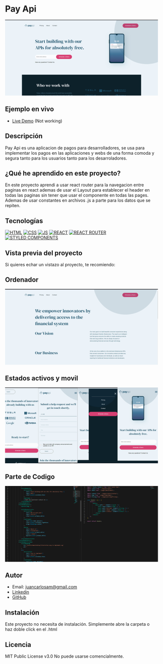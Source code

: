 # Pay Api

![Imagen del proyecto](https://raw.githubusercontent.com/JuanCarlosAlo/money-making/main/public/assets/readme-0.jpg)

## Ejemplo en vivo

- [Live Demo]() (Not working)

## Descripción

Pay Api es una aplicacion de pagos para desarrolladores, se usa para implementar los pagos en las aplicaciones y webs de una forma comoda y segura tanto para los usuarios tanto para los desarroladores.

## ¿Qué he aprendido en este proyecto?

En este proyecto aprendi a usar react router para la navegacion entre paginas en react ademas de usar el Layout para establecer el header en todas las paginas sin tener que usar el componente en todas las pages. Ademas de usar constantes en archivos .js a parte para los datos que se repiten.

## Tecnologías

<!-- Iconos sacados de: https://github.com/hendrasob/badges/blob/master/README.md y https://github.com/alexandresanlim/Badges4-README.md-Profile -->

[![HTML](https://img.shields.io/badge/HTML5-E34F26?style=for-the-badge&logo=html5&logoColor=white)](https://es.wikipedia.org/wiki/HTML5)
[![CSS](https://img.shields.io/badge/CSS3-1572B6?style=for-the-badge&logo=css3&logoColor=white)](https://es.wikipedia.org/wiki/CSS)
[![JS](https://img.shields.io/badge/JavaScript-F7DF1E?style=for-the-badge&logo=javascript&logoColor=black)](https://es.wikipedia.org/wiki/JavaScript)
[![REACT](https://img.shields.io/badge/React-20232A?style=for-the-badge&logo=react&logoColor=61DAFB)](https://es.wikipedia.org/wiki/React)
[![REACT ROUTER](https://img.shields.io/badge/React_Router-CA4245?style=for-the-badge&logo=react-router&logoColor=white)](https://es.wikipedia.org/wiki/React)
[![STYLED COMPONENTS](https://img.shields.io/badge/styled--components-DB7093?style=for-the-badge&logo=styled-components&logoColor=white)](https://styled-components.com/)

## Vista previa del proyecto

Si quieres echar un vistazo al proyecto, te recomiendo:

## Ordenador

![Captura del proyecto](https://raw.githubusercontent.com/JuanCarlosAlo/money-making/main/public/assets/readme-1.jpg)

## Estados activos y movil

![Captura del proyecto](https://raw.githubusercontent.com/JuanCarlosAlo/money-making/main/public/assets/README-2.jpg)

## Parte de Codigo

![Captura del proyecto](https://raw.githubusercontent.com/JuanCarlosAlo/money-making/main/public/assets/README-3.jpg)

## Autor

- Email: juancarlosam@gmail.com
- [Linkedin](https://www.linkedin.com/in/juan-carlos-alonso-966280166/)
- [GitHub](https://github.com/JuanCarlosAlo)

## Instalación

Este proyecto no necesita de instalación. Simplemente abre la carpeta o haz doble click en el .html

## Licencia

MIT Public License v3.0
No puede usarse comencialmente.

